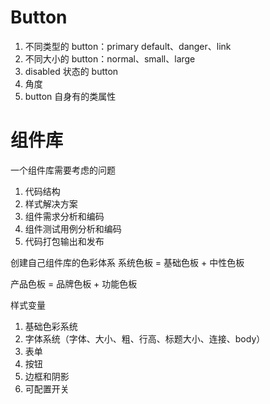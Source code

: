 # Button

1. 不同类型的 button：primary default、danger、link
2. 不同大小的 button：normal、small、large
3. disabled 状态的 button
4. 角度
5. button 自身有的类属性

# 组件库

一个组件库需要考虑的问题

1. 代码结构
2. 样式解决方案
3. 组件需求分析和编码
4. 组件测试用例分析和编码
5. 代码打包输出和发布

创建自己组件库的色彩体系
系统色板 = 基础色板 + 中性色板

产品色板 = 品牌色板 + 功能色板

样式变量

1. 基础色彩系统
2. 字体系统（字体、大小、粗、行高、标题大小、连接、body）
3. 表单
4. 按钮
5. 边框和阴影
6. 可配置开关
